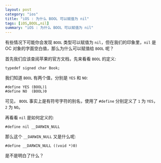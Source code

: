 ```yaml
---
layout: post  
category: "ios"  
title: "iOS : 为什么 BOOL 可以赋值为 nil"  
tags: [iOS,BOOL,nil]  
summary: "iOS : 为什么 BOOL 可以赋值为 nil"  
---
```

有些情况下可能你会发现 `BOOL` 类型可以赋值为 `nil`，但在我们的印象里，`nil` 是 OC 对象的字面空白值，那么为什么可以赋值给 `BOOL` 呢？

首先我们应该查阅苹果的官方文档，先来看看 `BOOL` 的定义:

	typedef signed char Book;
	
我们知道 `BOOL` 有两个值，分别是 `YES` 和 `NO`:

	#define YES (BOOL)1
	#define NO  (BOOL)0
	
可见， `BOOL` 事实上是有符号字符的别名，使用了 `#define` 分别定义了 `1` 为 `YES`，`2` 为 `NO`。

再看看 `nil` 是如何定义的:

	#define nil __DARWIN_NULL
	
那么这个 `__DARWIN_NULL` 又是什么呢:

	#define __DARWIN_NULL ((void *)0)
	
是不是明白了什么？

